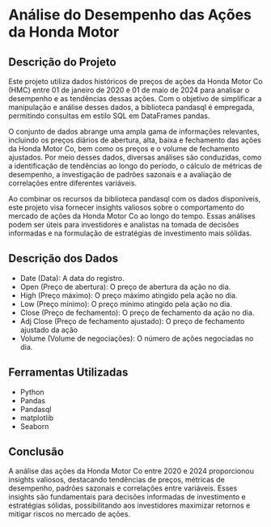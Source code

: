 # Análise do Desempenho das Ações da Honda Motor 

## Descrição do Projeto

Este projeto utiliza dados históricos de preços de ações da Honda Motor Co (HMC) entre 01 de janeiro de 2020 e 01 de maio de 2024 para analisar o desempenho e as tendências dessas ações. Com o objetivo de simplificar a manipulação e análise desses dados, a biblioteca pandasql é empregada, permitindo consultas em estilo SQL em DataFrames pandas.

O conjunto de dados abrange uma ampla gama de informações relevantes, incluindo os preços diários de abertura, alta, baixa e fechamento das ações da Honda Motor Co, bem como os preços e o volume de fechamento ajustados. Por meio desses dados, diversas análises são conduzidas, como a identificação de tendências ao longo do período, o cálculo de métricas de desempenho, a investigação de padrões sazonais e a avaliação de correlações entre diferentes variáveis.

Ao combinar os recursos da biblioteca pandasql com os dados disponíveis, este projeto visa fornecer insights valiosos sobre o comportamento do mercado de ações da Honda Motor Co ao longo do tempo. Essas análises podem ser úteis para investidores e analistas na tomada de decisões informadas e na formulação de estratégias de investimento mais sólidas.

## Descrição dos Dados

* Date (Data): A data do registro.
* Open (Preço de abertura): O preço de abertura da ação no dia.
* High (Preço máximo): O preço máximo atingido pela ação no dia.
* Low (Preço mínimo): O preço mínimo atingido pela ação no dia.
* Close (Preço de fechamento): O preço de fechamento da ação no dia.
* Adj Close (Preço de fechamento ajustado): O preço de fechamento ajustado da ação
* Volume (Volume de negociações): O número de ações negociadas no dia.

## Ferramentas Utilizadas

* Python 
* Pandas
* Pandasql
* matplotlib
* Seaborn

## Conclusão

A análise das ações da Honda Motor Co entre 2020 e 2024 proporcionou insights valiosos, destacando tendências de preços, métricas de desempenho, padrões sazonais e correlações entre variáveis. Esses insights são fundamentais para decisões informadas de investimento e estratégias sólidas, possibilitando aos investidores maximizar retornos e mitigar riscos no mercado de ações.
